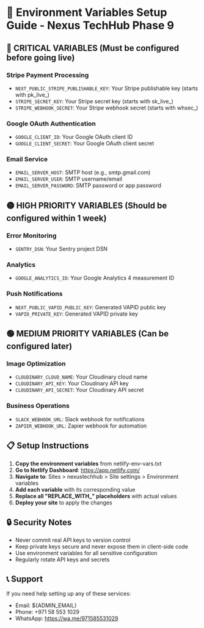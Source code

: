 # 🔧 Environment Variables Setup Guide - Nexus TechHub Phase 9

## 🔴 CRITICAL VARIABLES (Must be configured before going live)

### Stripe Payment Processing
- `NEXT_PUBLIC_STRIPE_PUBLISHABLE_KEY`: Your Stripe publishable key (starts with pk_live_)
- `STRIPE_SECRET_KEY`: Your Stripe secret key (starts with sk_live_)
- `STRIPE_WEBHOOK_SECRET`: Your Stripe webhook secret (starts with whsec_)

### Google OAuth Authentication
- `GOOGLE_CLIENT_ID`: Your Google OAuth client ID
- `GOOGLE_CLIENT_SECRET`: Your Google OAuth client secret

### Email Service
- `EMAIL_SERVER_HOST`: SMTP host (e.g., smtp.gmail.com)
- `EMAIL_SERVER_USER`: SMTP username/email
- `EMAIL_SERVER_PASSWORD`: SMTP password or app password

## 🟡 HIGH PRIORITY VARIABLES (Should be configured within 1 week)

### Error Monitoring
- `SENTRY_DSN`: Your Sentry project DSN

### Analytics
- `GOOGLE_ANALYTICS_ID`: Your Google Analytics 4 measurement ID

### Push Notifications
- `NEXT_PUBLIC_VAPID_PUBLIC_KEY`: Generated VAPID public key
- `VAPID_PRIVATE_KEY`: Generated VAPID private key

## 🟢 MEDIUM PRIORITY VARIABLES (Can be configured later)

### Image Optimization
- `CLOUDINARY_CLOUD_NAME`: Your Cloudinary cloud name
- `CLOUDINARY_API_KEY`: Your Cloudinary API key
- `CLOUDINARY_API_SECRET`: Your Cloudinary API secret

### Business Operations
- `SLACK_WEBHOOK_URL`: Slack webhook for notifications
- `ZAPIER_WEBHOOK_URL`: Zapier webhook for automation

## 📋 Setup Instructions

1. **Copy the environment variables** from netlify-env-vars.txt
2. **Go to Netlify Dashboard**: https://app.netlify.com/
3. **Navigate to**: Sites > nexustechhub > Site settings > Environment variables
4. **Add each variable** with its corresponding value
5. **Replace all "REPLACE_WITH_" placeholders** with actual values
6. **Deploy your site** to apply the changes

## 🔒 Security Notes

- Never commit real API keys to version control
- Keep private keys secure and never expose them in client-side code
- Use environment variables for all sensitive configuration
- Regularly rotate API keys and secrets

## 📞 Support

If you need help setting up any of these services:
- Email: ${ADMIN_EMAIL}
- Phone: +971 58 553 1029
- WhatsApp: https://wa.me/971585531029
